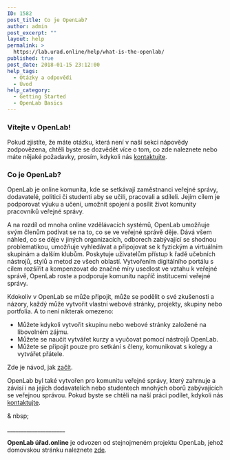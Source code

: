 ```yaml
---
ID: 1582
post_title: Co je OpenLab?
author: admin
post_excerpt: ""
layout: help
permalink: >
  https://lab.urad.online/help/what-is-the-openlab/
published: true
post_date: 2018-01-15 23:12:00
help_tags:
  - Otázky a odpovědi
  - Úvod
help_category:
  - Getting Started
  - OpenLab Basics
---
```

<h3>Vítejte v OpenLab!</h3>
Pokud zjistíte, že máte otázku, která není v naší sekci nápovědy zodpovězena, chtěli byste se dozvědět více o tom, co zde naleznete nebo máte nějaké požadavky, prosím, kdykoli nás <a href="https://lab.urad.online/support/contact-us">kontaktujte</a>.
<h3>Co je OpenLab?</h3>
OpenLab je online komunita, kde se setkávají zaměstnanci veřejné správy, dodavatelé, politici či studenti aby se učili, pracovali a sdíleli. Jejím cílem je podporovat výuku a učení, umožnit spojení a posílit život komunity pracovníků veřejné správy.

A na rozdíl od mnoha online vzdělávacích systémů, OpenLab umožňuje svým členům podívat se na to, co se ve veřejné správě děje. Dává všem náhled, co se děje v jiných organizacích, odborech zabývající se shodnou problematikou, umožňuje vyhledávat a připojovat se k fyzickým a virtuálním skupinám a dalším klubům. Poskytuje uživatelům přístup k řadě učebních nástrojů, stylů a metod ze všech oblastí. Vytvořením digitálního portálu s cílem rozšířit a kompenzovat do značné míry usedlost ve vztahu k veřejné správě, OpenLab roste a podporuje komunitu napříč institucemi veřejné správy.

Kdokoliv v OpenLab se může připojit, může se podělit o své zkušenosti a názory, každý může vytvořit vlastní webové stránky, projekty, skupiny nebo portfolia. A to není nikterak omezeno:
<ul>
 <li>Můžete kdykoli vytvořit skupinu nebo webové stránky založené na libovolném zájmu.</li>
 <li>Můžete se naučit vytvářet kurzy a vyučovat pomocí nástrojů OpenLab.</li>
 <li>Můžete se připojit pouze pro setkání s členy, komunikovat s kolegy a vytvářet přátele.</li>
</ul>
Zde je návod, jak <a href="https://lab.urad.online/help/help-category/getting-started/">začít</a>.

OpenLab byl také vytvořen pro komunitu veřejné správy, který zahrnuje a závisí i na jejich dodavatelích nebo studentech mnohých oborů zabývajících se veřejnou správou. Pokud byste se chtěli na naší práci podílet, kdykoli nás <a href="https://lab.urad.online/about/support/contact-us/">kontaktujte</a>.

& nbsp;
<p dir = "ltr"> _____________________ </p>
<strong>OpenLab úřad.online</strong> je odvozen od stejnojmeném projektu OpenLab, jehož domovskou stránku naleznete <a href="https://openlab.citytech.cuny.edu">zde</a>.
